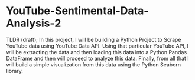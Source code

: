 # YouTube-Sentimental-Data-Analysis-2
TLDR (draft); In this project, I will be building a Python Project to Scrape YouTube data using YouTube Data API. Using that particular YouTube API, I will be extracting the data and then loading this data into a Python Pandas DataFrame and then will proceed to analyze this data. Finally, from all that I will build a simple visualization from this data using the Python Seaborn library.
